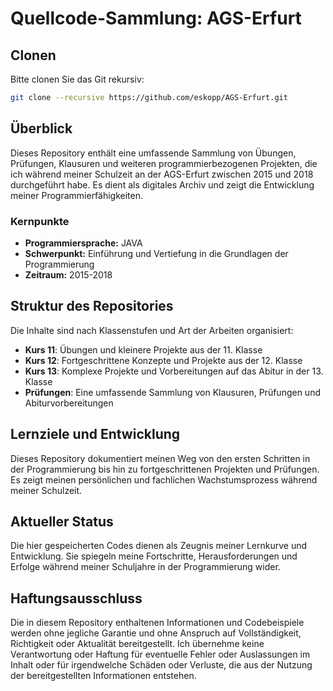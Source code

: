 # Quellcode-Sammlung: AGS-Erfurt

## Clonen
Bitte clonen Sie das Git rekursiv:
```bash
git clone --recursive https://github.com/eskopp/AGS-Erfurt.git
```
## Überblick

Dieses Repository enthält eine umfassende Sammlung von Übungen, Prüfungen, Klausuren und weiteren programmierbezogenen Projekten, die ich während meiner Schulzeit an der AGS-Erfurt zwischen 2015 und 2018 durchgeführt habe. Es dient als digitales Archiv und zeigt die Entwicklung meiner Programmierfähigkeiten.

### Kernpunkte

- **Programmiersprache:** JAVA
- **Schwerpunkt:** Einführung und Vertiefung in die Grundlagen der Programmierung
- **Zeitraum:** 2015-2018

## Struktur des Repositories

Die Inhalte sind nach Klassenstufen und Art der Arbeiten organisiert:

- **Kurs 11**: Übungen und kleinere Projekte aus der 11. Klasse
- **Kurs 12**: Fortgeschrittene Konzepte und Projekte aus der 12. Klasse
- **Kurs 13**: Komplexe Projekte und Vorbereitungen auf das Abitur in der 13. Klasse
- **Prüfungen**: Eine umfassende Sammlung von Klausuren, Prüfungen und Abiturvorbereitungen

## Lernziele und Entwicklung

Dieses Repository dokumentiert meinen Weg von den ersten Schritten in der Programmierung bis hin zu fortgeschrittenen Projekten und Prüfungen. Es zeigt meinen persönlichen und fachlichen Wachstumsprozess während meiner Schulzeit.

## Aktueller Status

Die hier gespeicherten Codes dienen als Zeugnis meiner Lernkurve und Entwicklung. Sie spiegeln meine Fortschritte, Herausforderungen und Erfolge während meiner Schuljahre in der Programmierung wider.

## Haftungsausschluss

Die in diesem Repository enthaltenen Informationen und Codebeispiele werden ohne jegliche Garantie und ohne Anspruch auf Vollständigkeit, Richtigkeit oder Aktualität bereitgestellt. Ich übernehme keine Verantwortung oder Haftung für eventuelle Fehler oder Auslassungen im Inhalt oder für irgendwelche Schäden oder Verluste, die aus der Nutzung der bereitgestellten Informationen entstehen.

